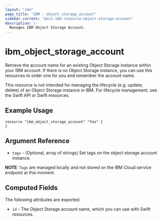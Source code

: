 ```yaml
---
layout: "ibm"
page_title: "IBM : object_storage_account"
sidebar_current: "docs-ibm-resource-object-storage-account"
description: |-
  Manages IBM Object Storage Account.
---
```


# ibm\_object_storage_account

Retrieve the account name for an existing Object Storage instance within your IBM account. If there is no Object Storage instance, you can use this resources to order one for you and remember the account name. 

This resource is not intended for managing the lifecycle (e.g. update, delete) of an Object Storage instance in IBM. For lifecycle management, see the Swift API or Swift resources. 

## Example Usage

```hcl
resource "ibm_object_storage_account" "foo" {
}
```

## Argument Reference

* `tags` - (Optional, array of strings) Set tags on the object storage account instance.

**NOTE**: `Tags` are managed locally and not stored on the IBM Cloud service endpoint at this moment.

## Computed Fields

The following attributes are exported:

* `id` - The Object Storage account name, which you can use with Swift resources.

